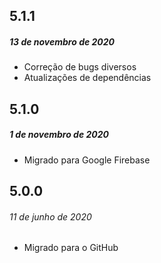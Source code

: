 ## 5.1.1
##### *13 de novembro de 2020*

- Correção de bugs diversos
- Atualizações de dependências

## 5.1.0
##### *1 de novembro de 2020*

- Migrado para Google Firebase

## 5.0.0
###### *11 de junho de 2020*

- Migrado para o GitHub
